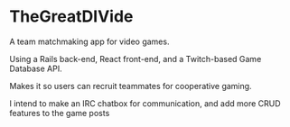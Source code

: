 # TheGreatDIVide
A team matchmaking app for video games.

Using a Rails back-end, React front-end, and a Twitch-based Game Database API.

Makes it so users can recruit teammates for cooperative gaming.

I intend to make an IRC chatbox for communication, and add more CRUD features to the game posts
